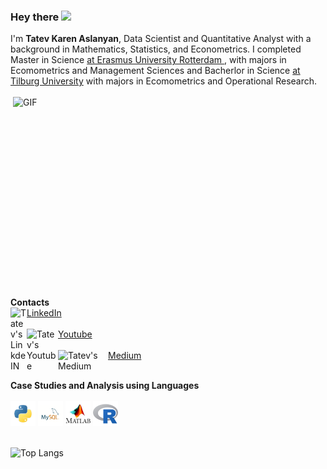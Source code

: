 
### Hey there <img src="https://media.giphy.com/media/hvRJCLFzcasrR4ia7z/giphy.gif" width="25px">
I'm **Tatev Karen Aslanyan**, Data Scientist and Quantitative Analyst with a background in Mathematics, Statistics, and Econometrics. I completed Master in Science <a href="https://www.eur.nl/en" target="_blank"> at Erasmus University Rotterdam </a>, with majors in Ecomometrics and Management Sciences and Bacherlor in Science <a href="https://www.tilburguniversity.edu/"> at Tilburg University</a> with majors in Ecomometrics and Operational Research. <br> <br>
<img align="right" alt="GIF" src="https://cdn.dribbble.com/users/2344801/screenshots/4774578/alphatestersanimation2.gif?raw=true" width="500" height="320"/>
<br>
**Contacts**
<br>
<img align="left" alt="Tatev's LinkdeIN" width="26px" src="https://image.flaticon.com/icons/png/512/174/174857.png"/> <a href="https://www.linkedin.com/in/tatev-karen-aslanyan-92712114a/">LinkedIn</a>
<br>
<br>
<img align="left" alt="Tatev's Youtube" width="50px" src="https://upload.wikimedia.org/wikipedia/commons/thumb/e/e1/Logo_of_YouTube_%282015-2017%29.svg/1200px-Logo_of_YouTube_%282015-2017%29.svg.png"/> <a href="https://www.youtube.com/watch?v=i_j59gQTU6w&t=42s">Youtube</a>
<br><br>
<img align="left" alt="Tatev's Medium" width="80px" src="https://miro.medium.com/max/8976/1*Ra88BZ-CSTovFS2ZSURBgg.png"/> <a href="https://tatev-aslanyan.medium.com/">Medium</a>
<br>
<br>



**Case Studies and Analysis using Languages**  
<br>
<code><img height="40" src="https://raw.githubusercontent.com/github/explore/80688e429a7d4ef2fca1e82350fe8e3517d3494d/topics/python/python.png"></code>
<code><img height="40" src="https://raw.githubusercontent.com/github/explore/80688e429a7d4ef2fca1e82350fe8e3517d3494d/topics/mysql/mysql.png"></code>
<code><img height="40" src="https://raw.githubusercontent.com/github/explore/80688e429a7d4ef2fca1e82350fe8e3517d3494d/topics/matlab/matlab.png"></code>
<code><img height="40" src="https://raw.githubusercontent.com/github/explore/80688e429a7d4ef2fca1e82350fe8e3517d3494d/topics/r/r.png"></code>
<br>
<br>

![Top Langs](https://github-readme-stats.vercel.app/api/top-langs/?username=TatevKaren)





